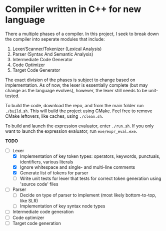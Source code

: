  # Compiler written in C++ for new language

There a multiple phases of a compiler. In this project, I seek to break down the compiler into seperate modules that include:
1. Lexer/Scanner/Tokenizer (Lexical Analysis)
2. Parser (Syntax And Semantic Analysis)
3. Intermediate Code Generator 
4. Code Optimizer
5. Target Code Generator

The exact division of the phases is subject to change based on implementation. As of now, the lexer is essentially complete (but may change as the language evolves), however, the lexer still needs to be unit-tested.

To build the code, download the repo, and from the main folder run `./build.sh`. This will build the project using CMake. Feel free to remove CMake leftovers, like caches, using `./clean.sh`.

To build and launch the expression evaluator, enter `./run.sh`. If you only want to launch the expression evaluator, run `exe/expr_eval.exe`.

__TODO__
- [ ] Lexer 
    - [x] Implementation of key token types: operators, keywords, punctuals, identifiers, various literals
    - [x] Ignore whitespace and single- and multi-line comments
    - [x] Generate list of tokens for parser
    - [ ] Write unit tests for lexer that tests for correct token generation using 'source code' files
- [ ] Parser
    - [ ] Decide on type of parser to implement (most likely bottom-to-top, like SLR)
    - [ ] Implementation of key syntax node types
- [ ] Intermediate code generation
- [ ] Code optimizer
- [ ] Target code generation
